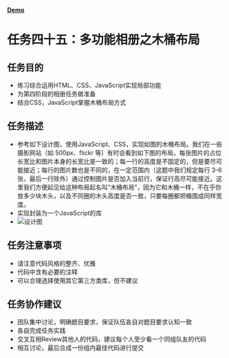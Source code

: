 [**Demo**](http://hellozts4120.github.io/IFE-2016/task3/serial2/Project45/index.html)

# 任务四十五：多功能相册之木桶布局

## 任务目的

 - 练习综合运用HTML、CSS、JavaScript实现局部功能
 - 为第四阶段的相册任务做准备
 - 结合CSS，JavaScript掌握木桶布局方式

## 任务描述

 - 参考如下设计图，使用JavaScript、CSS，实现如图的木桶布局。我们在一些摄影网站（如 500px、flickr 等）有时会看到如下图的布局，每张图片的占位长宽比和图片本身的长宽比是一致的；每一行的高度是不固定的，但是要尽可能接近；每行的图片数也是不同的，在一定范围内（这题中我们规定每行 3-6 张，最后一行除外）通过控制图片是否加入当前行，保证行高尽可能接近。这里我们方便起见给这种布局起名叫“木桶布局”，因为它和木桶一样，不在乎你放多少块木头，以及不同圈的木头高度是否一致，只要每圈都把桶围成同样宽度。
 - 实现封装为一个JavaScript的库
 - ![设计图](http://7xrp04.com1.z0.glb.clouddn.com/task_3_45_1.png)
 
## 任务注意事项

 - 请注意代码风格的整齐、优雅
 - 代码中含有必要的注释
 - 可以合理选择使用其它第三方类库，但不建议

## 任务协作建议

 - 团队集中讨论，明确题目要求，保证队伍各自对题目要求认知一致
 - 各自完成任务实践
 - 交叉互相Review其他人的代码，建议每个人至少看一个同组队友的代码
 - 相互讨论，最后合成一份组内最佳代码进行提交